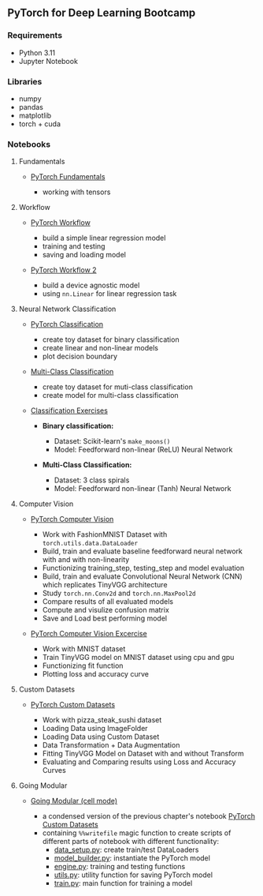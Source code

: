 ## PyTorch for Deep Learning Bootcamp

### Requirements

- Python 3.11
- Jupyter Notebook

### Libraries

- numpy
- pandas
- matplotlib
- torch + cuda

### Notebooks

1. Fundamentals

	- [PyTorch Fundamentals](/notebooks/01_Fundamentals/01_pytorch_fundamentals.ipynb)

		- working with tensors

2. Workflow

	- [PyTorch Workflow](/notebooks/02_Workflow/01_pytorch_workflow.ipynb)

		- build a simple linear regression model
		- training and testing
		- saving and loading model

	- [PyTorch Workflow 2](/notebooks/02_Workflow/02_pytorch_workflow_device_agnostic.ipynb)

		- build a device agnostic model
		- using `nn.Linear` for linear regression task

3. Neural Network Classification

	- [PyTorch Classification](/notebooks/03_Classification/01_pytorch_classification.ipynb)

		- create toy dataset for binary classification
		- create linear and non-linear models
		- plot decision boundary

	- [Multi-Class Classification](/notebooks/03_Classification/02_multiclass_classification.ipynb)

		- create toy dataset for muti-class classification
		- create model for multi-class classification

	- [Classification Exercises](/notebooks/03_Classification/03_pytorch_classification_exercises.ipynb)

		- **Binary classification:**
			- Dataset: Scikit-learn's `make_moons()`
			- Model: Feedforward non-linear (ReLU) Neural Network

		- **Multi-Class Classification:**
			- Dataset: 3 class spirals
			- Model: Feedforward non-linear (Tanh) Neural Network

4. Computer Vision

	- [PyTorch Computer Vision](/notebooks/04_Vision/01_pytorch_computer_vision.ipynb)

		- Work with FashionMNIST Dataset with `torch.utils.data.DataLoader`
		- Build, train and evaluate baseline feedforward neural network with and with non-linearity
		- Functionizing training_step, testing_step and model evaluation
		- Build, train and evaluate Convolutional Neural Network (CNN) which replicates TinyVGG architecture
		- Study `torch.nn.Conv2d` and `torch.nn.MaxPool2d`
		- Compare results of all evaluated models
		- Compute and visulize confusion matrix
		- Save and Load best performing model

	- [PyTorch Computer Vision Excercise](/notebooks/04_Vision/02_pytorch_computer_vision_exercises.ipynb)

		- Work with MNIST dataset
		- Train TinyVGG model on MNIST dataset using cpu and gpu
		- Functionizing fit function
		- Plotting loss and accuracy curve

5. Custom Datasets

	- [PyTorch Custom Datasets](/notebooks/05_Custom_Datasets/01_pytorch_custom_datasets.ipynb)

		- Work with pizza_steak_sushi dataset
		- Loading Data using ImageFolder
		- Loading Data using Custom Dataset
		- Data Transformation + Data Augmentation
		- Fitting TinyVGG Model on Dataset with and without Transform
		- Evaluating and Comparing results using Loss and Accuracy Curves

6. Going Modular

	- [Going Modular (cell mode)](/notebooks/06_Going_Modular/01_pytorch_going_modular.ipynb)

		- a condensed version of the previous chapter's notebook [PyTorch Custom Datasets](/notebooks/05_Custom_Datasets/01_pytorch_custom_datasets.ipynb)
		- containing `%%writefile` magic function to create scripts of different parts of notebook with different functionality:
			- [data_setup.py](/notebooks/06_Going_Modular/going_modular/data_setup.py): create train/test DataLoaders
			- [model_builder.py](/notebooks/06_Going_Modular/going_modular/model_builder.py): instantiate the PyTorch model
			- [engine.py](/notebooks/06_Going_Modular/going_modular/engine.py): training and testing functions
			- [utils.py](/notebooks/06_Going_Modular/going_modular/utils.py): utility function for saving PyTorch model
			- [train.py](/notebooks/06_Going_Modular/going_modular/train.py): main function for training a model